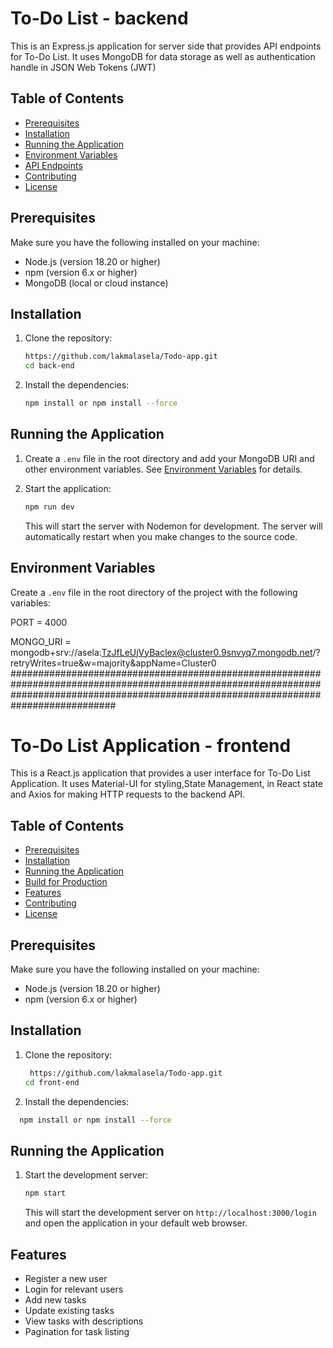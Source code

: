 # To-Do List - backend 

This is an Express.js application for server side that provides API endpoints for To-Do List. It uses MongoDB for data storage as well as authentication handle in JSON Web Tokens (JWT)

## Table of Contents

- [Prerequisites](#prerequisites)
- [Installation](#installation)
- [Running the Application](#running-the-application)
- [Environment Variables](#environment-variables)
- [API Endpoints](#api-endpoints)
- [Contributing](#contributing)
- [License](#license)

## Prerequisites

Make sure you have the following installed on your machine:

- Node.js (version 18.20 or higher)
- npm (version 6.x or higher)
- MongoDB (local or cloud instance)

## Installation

1. Clone the repository:

    ```bash
    https://github.com/lakmalasela/Todo-app.git
    cd back-end
    ```

2. Install the dependencies:

    ```bash
    npm install or npm install --force
    ```

## Running the Application

1. Create a `.env` file in the root directory and add your MongoDB URI and other environment variables. See [Environment Variables](#environment-variables) for details.

2. Start the application:

    ```bash
    npm run dev
    ```

    This will start the server with Nodemon for development. The server will automatically restart when you make changes to the source code.

## Environment Variables

Create a `.env` file in the root directory of the project with the following variables:

PORT = 4000

MONGO_URI = 
mongodb+srv://asela:TzJfLeUjVyBaclex@cluster0.9snvyq7.mongodb.net/?retryWrites=true&w=majority&appName=Cluster0
###########################################################################################################################################################################################
# To-Do List Application - frontend

This is a React.js application that provides a user interface for To-Do List Application. It uses Material-UI for styling,State Management,  in React state and Axios for making HTTP requests to the backend API.

## Table of Contents

- [Prerequisites](#prerequisites)
- [Installation](#installation)
- [Running the Application](#running-the-application)
- [Build for Production](#build-for-production)
- [Features](#Features)
- [Contributing](#contributing)
- [License](#license)

## Prerequisites

Make sure you have the following installed on your machine:

- Node.js (version 18.20 or higher)
- npm (version 6.x or higher)

## Installation

1. Clone the repository:

    ```bash
     https://github.com/lakmalasela/Todo-app.git
    cd front-end
    ```

2. Install the dependencies:

  ```bash
    npm install or npm install --force
  ```

## Running the Application

1. Start the development server:

    ```bash
    npm start
    ```

    This will start the development server on `http://localhost:3000/login` and open the application in your default web browser.


## Features
- Register a new user
- Login for relevant users
- Add new tasks
- Update existing tasks
- View tasks with descriptions
- Pagination for task listing








